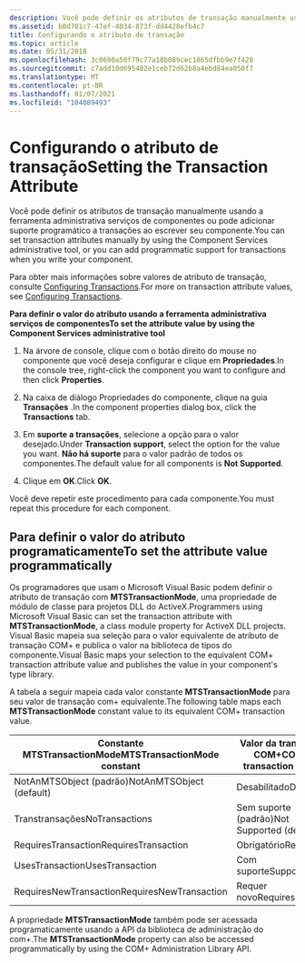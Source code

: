 ```yaml
---
description: Você pode definir os atributos de transação manualmente usando a ferramenta administrativa serviços de componentes ou pode adicionar suporte programático a transações ao escrever seu componente.
ms.assetid: b0d701c7-47ef-4034-873f-dd4428efb4c7
title: Configurando o atributo de transação
ms.topic: article
ms.date: 05/31/2018
ms.openlocfilehash: 3c0690a50f79c77a18b089cec1865dfbb9e7f428
ms.sourcegitcommit: c7add10d695482e1ceb72d62b8a4ebd84ea050f7
ms.translationtype: MT
ms.contentlocale: pt-BR
ms.lasthandoff: 01/07/2021
ms.locfileid: "104089493"
---
```

# <a name="setting-the-transaction-attribute"></a><span data-ttu-id="8c1f5-103">Configurando o atributo de transação</span><span class="sxs-lookup"><span data-stu-id="8c1f5-103">Setting the Transaction Attribute</span></span>

<span data-ttu-id="8c1f5-104">Você pode definir os atributos de transação manualmente usando a ferramenta administrativa serviços de componentes ou pode adicionar suporte programático a transações ao escrever seu componente.</span><span class="sxs-lookup"><span data-stu-id="8c1f5-104">You can set transaction attributes manually by using the Component Services administrative tool, or you can add programmatic support for transactions when you write your component.</span></span>

<span data-ttu-id="8c1f5-105">Para obter mais informações sobre valores de atributo de transação, consulte [Configuring Transactions](configuring-transactions.md).</span><span class="sxs-lookup"><span data-stu-id="8c1f5-105">For more on transaction attribute values, see [Configuring Transactions](configuring-transactions.md).</span></span>

<span data-ttu-id="8c1f5-106">**Para definir o valor do atributo usando a ferramenta administrativa serviços de componentes**</span><span class="sxs-lookup"><span data-stu-id="8c1f5-106">**To set the attribute value by using the Component Services administrative tool**</span></span>

1.  <span data-ttu-id="8c1f5-107">Na árvore de console, clique com o botão direito do mouse no componente que você deseja configurar e clique em **Propriedades**.</span><span class="sxs-lookup"><span data-stu-id="8c1f5-107">In the console tree, right-click the component you want to configure and then click **Properties**.</span></span>

2.  <span data-ttu-id="8c1f5-108">Na caixa de diálogo Propriedades do componente, clique na guia **Transações** .</span><span class="sxs-lookup"><span data-stu-id="8c1f5-108">In the component properties dialog box, click the **Transactions** tab.</span></span>

3.  <span data-ttu-id="8c1f5-109">Em **suporte a transações**, selecione a opção para o valor desejado.</span><span class="sxs-lookup"><span data-stu-id="8c1f5-109">Under **Transaction support**, select the option for the value you want.</span></span> <span data-ttu-id="8c1f5-110">**Não há suporte** para o valor padrão de todos os componentes.</span><span class="sxs-lookup"><span data-stu-id="8c1f5-110">The default value for all components is **Not Supported**.</span></span>

4.  <span data-ttu-id="8c1f5-111">Clique em **OK**.</span><span class="sxs-lookup"><span data-stu-id="8c1f5-111">Click **OK**.</span></span>

<span data-ttu-id="8c1f5-112">Você deve repetir este procedimento para cada componente.</span><span class="sxs-lookup"><span data-stu-id="8c1f5-112">You must repeat this procedure for each component.</span></span>

## <a name="to-set-the-attribute-value-programmatically"></a><span data-ttu-id="8c1f5-113">Para definir o valor do atributo programaticamente</span><span class="sxs-lookup"><span data-stu-id="8c1f5-113">To set the attribute value programmatically</span></span>

<span data-ttu-id="8c1f5-114">Os programadores que usam o Microsoft Visual Basic podem definir o atributo de transação com **MTSTransactionMode**, uma propriedade de módulo de classe para projetos DLL do ActiveX.</span><span class="sxs-lookup"><span data-stu-id="8c1f5-114">Programmers using Microsoft Visual Basic can set the transaction attribute with **MTSTransactionMode**, a class module property for ActiveX DLL projects.</span></span> <span data-ttu-id="8c1f5-115">Visual Basic mapeia sua seleção para o valor equivalente de atributo de transação COM+ e publica o valor na biblioteca de tipos do componente.</span><span class="sxs-lookup"><span data-stu-id="8c1f5-115">Visual Basic maps your selection to the equivalent COM+ transaction attribute value and publishes the value in your component's type library.</span></span>

<span data-ttu-id="8c1f5-116">A tabela a seguir mapeia cada valor constante **MTSTransactionMode** para seu valor de transação com+ equivalente.</span><span class="sxs-lookup"><span data-stu-id="8c1f5-116">The following table maps each **MTSTransactionMode** constant value to its equivalent COM+ transaction value.</span></span>



| <span data-ttu-id="8c1f5-117">Constante MTSTransactionMode</span><span class="sxs-lookup"><span data-stu-id="8c1f5-117">MTSTransactionMode constant</span></span>         | <span data-ttu-id="8c1f5-118">Valor da transação COM+</span><span class="sxs-lookup"><span data-stu-id="8c1f5-118">COM+ transaction value</span></span>             |
|-------------------------------------|------------------------------------|
| <span data-ttu-id="8c1f5-119">NotAnMTSObject (padrão)</span><span class="sxs-lookup"><span data-stu-id="8c1f5-119">NotAnMTSObject (default)</span></span><br/> | <span data-ttu-id="8c1f5-120">Desabilitado</span><span class="sxs-lookup"><span data-stu-id="8c1f5-120">Disabled</span></span><br/>                |
| <span data-ttu-id="8c1f5-121">Transtransações</span><span class="sxs-lookup"><span data-stu-id="8c1f5-121">NoTransactions</span></span><br/>           | <span data-ttu-id="8c1f5-122">Sem suporte (padrão)</span><span class="sxs-lookup"><span data-stu-id="8c1f5-122">Not Supported (default)</span></span><br/> |
| <span data-ttu-id="8c1f5-123">RequiresTransaction</span><span class="sxs-lookup"><span data-stu-id="8c1f5-123">RequiresTransaction</span></span> <br/>     | <span data-ttu-id="8c1f5-124">Obrigatório</span><span class="sxs-lookup"><span data-stu-id="8c1f5-124">Required</span></span><br/>                |
| <span data-ttu-id="8c1f5-125">UsesTransaction</span><span class="sxs-lookup"><span data-stu-id="8c1f5-125">UsesTransaction</span></span> <br/>         | <span data-ttu-id="8c1f5-126">Com suporte</span><span class="sxs-lookup"><span data-stu-id="8c1f5-126">Supported</span></span><br/>               |
| <span data-ttu-id="8c1f5-127">RequiresNewTransaction</span><span class="sxs-lookup"><span data-stu-id="8c1f5-127">RequiresNewTransaction</span></span> <br/>  | <span data-ttu-id="8c1f5-128">Requer novo</span><span class="sxs-lookup"><span data-stu-id="8c1f5-128">Requires New</span></span><br/>            |



 

<span data-ttu-id="8c1f5-129">A propriedade **MTSTransactionMode** também pode ser acessada programaticamente usando a API da biblioteca de administração do com+.</span><span class="sxs-lookup"><span data-stu-id="8c1f5-129">The **MTSTransactionMode** property can also be accessed programmatically by using the COM+ Administration Library API.</span></span>

 

 





